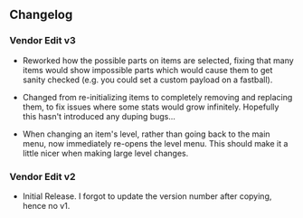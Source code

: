 ## Changelog

### Vendor Edit v3
- Reworked how the possible parts on items are selected, fixing that many items would show
  impossible parts which would cause them to get sanity checked (e.g. you could set a custom payload
  on a fastball).

- Changed from re-initializing items to completely removing and replacing them, to fix issues where
  some stats would grow infinitely. Hopefully this hasn't introduced any duping bugs...
  
- When changing an item's level, rather than going back to the main menu, now immediately re-opens
  the level menu. This should make it a little nicer when making large level changes.

### Vendor Edit v2
- Initial Release. I forgot to update the version number after copying, hence no v1.
